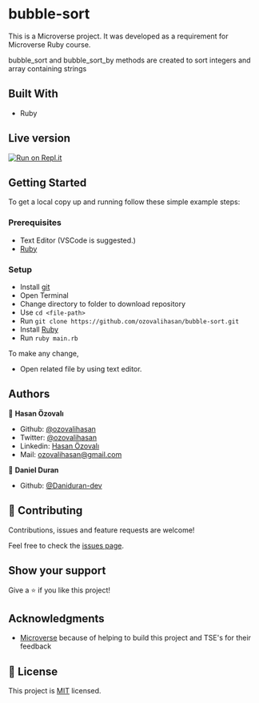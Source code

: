 ﻿# bubble-sort

This is a Microverse project. It was developed as a requirement for Microverse Ruby course.

bubble_sort and bubble_sort_by methods are created to sort integers and array containing strings

## Built With

- Ruby

## Live version 

[![Run on Repl.it](https://repl.it/badge/github/ozovalihasan/bubble-sort)](https://repl.it/github/ozovalihasan/bubble-sort)

## Getting Started

To get a local copy up and running follow these simple example steps:

### Prerequisites

- Text Editor (VSCode is suggested.)
- [Ruby](https://ruby-doc.org/downloads/)
### Setup

- Install [git](https://git-scm.com/downloads)
- Open Terminal
- Change directory to folder to download repository
- Use `cd <file-path>`
- Run `git clone https://github.com/ozovalihasan/bubble-sort.git`
- Install [Ruby](https://ruby-doc.org/downloads/)
- Run `ruby main.rb`

To make any change,

- Open related file by using text editor.

## Authors

👤 **Hasan Özovalı**

- Github: [@ozovalihasan](https://github.com/ozovalihasan)
- Twitter: [@ozovalihasan](https://twitter.com/ozovalihasan)
- Linkedin: [Hasan Özovalı](https://www.linkedin.com/in/hasan-ozovali/)
- Mail: [ozovalihasan@gmail.com](ozovalihasan@gmail.com)

👤 **Daniel Duran**

- Github: [@Daniduran-dev](https://github.com/Daniduran-dev)

## 🤝 Contributing

Contributions, issues and feature requests are welcome!

Feel free to check the [issues page](issues/).

## Show your support

Give a ⭐️ if you like this project!

## Acknowledgments

- [Microverse](https://www.microverse.org/) because of helping to build this project and TSE's for their feedback

## 📝 License

This project is [MIT](lic.url) licensed.
